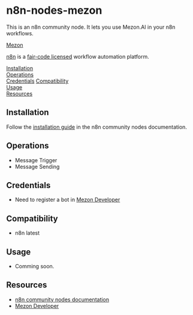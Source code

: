# n8n-nodes-mezon

This is an n8n community node. It lets you use Mezon.AI in your n8n workflows.

[Mezon](https://mezon.ai/)

[n8n](https://n8n.io/) is a [fair-code licensed](https://docs.n8n.io/reference/license/) workflow automation platform.

[Installation](#installation)  
[Operations](#operations)  
[Credentials](#credentials) 
[Compatibility](#compatibility)  
[Usage](#usage)  <!-- delete if not using this section -->  
[Resources](#resources) 

## Installation

Follow the [installation guide](https://docs.n8n.io/integrations/community-nodes/installation/) in the n8n community nodes documentation.

## Operations

* Message Trigger
* Message Sending

## Credentials

* Need to register a bot in [Mezon Developer](https://developers.mezon.ai)

## Compatibility

* n8n latest

## Usage

* Comming soon.

## Resources

* [n8n community nodes documentation](https://docs.n8n.io/integrations/community-nodes/)
* [Mezon Developer](https://developers.mezon.ai)


